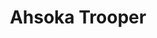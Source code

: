 ---
title: "Ahsoka Trooper"
id: "AhsokaTrooper"
image: "/images/star_wars/AhsokaTrooper.jpg"
link: "https://square.link/u/fni2wYE8"
price: "$5.00"
description: "AHSOKA 332ND CLONE TROOPER VINYL STICKER | 3\""
---